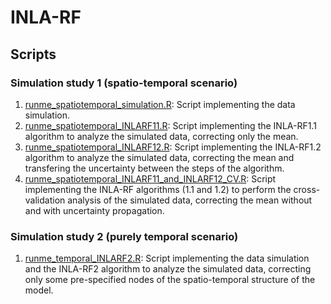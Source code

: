 # INLA-RF

## Scripts

### Simulation study 1 (spatio-temporal scenario)

1. [runme_spatiotemporal_simulation.R](./Scripts/runme_spatiotemporal_simulation.R): Script implementing the data simulation.
2. [runme_spatiotemporal_INLARF11.R](./Scripts/runme_spatiotemporal_INLARF11.R): Script implementing the INLA-RF1.1 algorithm to analyze the simulated data, correcting only the mean.
3. [runme_spatiotemporal_INLARF12.R](./Scripts/runme_spatiotemporal_INLARF12.R): Script implementing the INLA-RF1.2 algorithm to analyze the simulated data, correcting the mean and transfering the uncertainty between the steps of the algorithm.
4. [runme_spatiotemporal_INLARF11_and_INLARF12_CV.R](./Scripts/runme_spatiotemporal_INLARF11_and_INLARF12_CV.R): Script implementing the INLA-RF algorithms (1.1 and 1.2) to perform the cross-validation analysis of the simulated data, correcting the mean without and with uncertainty propagation.

### Simulation study 2 (purely temporal scenario)

1. [runme_temporal_INLARF2.R](./Scripts/runme_temporal_INLARF2.R): Script implementing the data simulation and the INLA-RF2 algorithm to analyze the simulated data, correcting only some pre-specified nodes of the spatio-temporal structure of the model.
